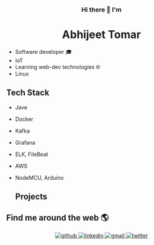 <h3 align="center"> Hi there 👋 I'm</h3>

<h1 align="center">Abhijeet Tomar</h1>

* Software developer 🎓
* IoT
* Learning web-dev technologies 🌐
* Linux

<h2>Tech Stack</h2>

* Jave
* Docker
* Kafka
* Grafana
* ELK, FileBeat
* AWS
* NodeMCU, Arduino

  <h2>Projects</h2>
  
  
<h2>Find me around the web 🌎</h2>
<p align="center">
<a href="https://github.com/abhijeettmr" target="_blank">
<img src=https://img.shields.io/badge/github-%2324292e.svg?&style=for-the-badge&logo=github&logoColor=white alt=github style="margin-bottom: 5px;" />
</a>
<a href="https://www.linkedin.com/in/abhijeet-tomar/" target="_blank">
<img src=https://img.shields.io/badge/linkedin-%231E77B5.svg?&style=for-the-badge&logo=linkedin&logoColor=white alt=linkedin style="margin-bottom: 5px;" />
</a>
 <a href="mailto:abhijeettmr@gmail.com" target="_blank">
<img src=https://img.shields.io/badge/email-%23000000.svg?&style=for-the-badge&logo=gmail&logoColor=white&color=cc0000 alt=gmail style="margin-bottom: 5px;" />
</a>
  <a href="https://twitter.com/" target="_blank">
<img src=https://img.shields.io/badge/twitter-%2300acee.svg?&style=for-the-badge&logo=twitter&logoColor=white alt=twitter style="margin-bottom: 5px;" />
</a>
 </p>  
<!--
**abhijeettmr/abhijeettmr** is a ✨ _special_ ✨ repository because its `README.md` (this file) appears on your GitHub profile.

Here are some ideas to get you started:

- 🔭 I’m currently working on ...
- 🌱 I’m currently learning ...
- 👯 I’m looking to collaborate on ...
- 🤔 I’m looking for help with ...
- 💬 Ask me about ...
- 📫 How to reach me: ...
- 😄 Pronouns: ...
- ⚡ Fun fact: ...
-->
<br>
